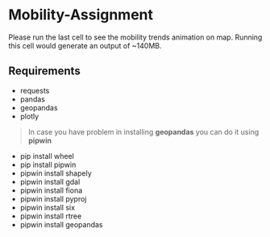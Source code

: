 # Mobility-Assignment

Please run the last cell to see the mobility trends animation on map. Running this cell would generate an output of ~140MB.  


## Requirements
  - requests
  - pandas
  - geopandas 
  - plotly

> In case you have problem in installing **geopandas** you can do it using **pipwin**
  - pip install wheel
  - pip install pipwin
  - pipwin install shapely
  - pipwin install gdal
  - pipwin install fiona
  - pipwin install pyproj
  - pipwin install six
  - pipwin install rtree
  - pipwin install geopandas

